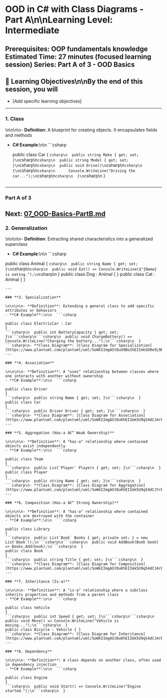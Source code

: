 # **OOD in C# with Class Diagrams** - Part A\n\n**Learning Level**: Intermediate

**Prerequisites**: OOP fundamentals knowledge
**Estimated Time**: 27 minutes (focused learning session)
**Series**: Part A of 3 - OOD Basics
---

## 🎯 Learning Objectives\n\nBy the end of this session, you will

- [Add specific learning objectives]

---

### **1. Class**

\n\n\n\n- **Definition**: A blueprint for creating objects. It encapsulates fields and methods

- **C# Example**:\n\n  ```csharp

  public class Car
  {
```csharp\n  public string Make { get; set; }\n```csharp\n```csharp\n  public string Model { get; set; }\n```csharp\n```csharp\n  public void Drive()\n```csharp\n```csharp\n  {\n```csharp\n```csharp\n      Console.WriteLine("Driving the car...");\n```csharp\n```csharp\n  }\n```csharp\n  }

  ```csharp\n- **Class Diagram**: [Class Diagram for Car](https://www.plantuml.com/plantuml/uml/SoWkIImgAStDuU9BoIhEIImk5D0e5L9Bo2vEpK_oiy9Ep4DiIW_8p4L9Q0dCJ4HMLtLKXL93qD__cCIFPMEx9bUsKc1FpjIFpmIQZJYIMZ3LtA4ZDA3n0000)
---
### Part A of 3
Next: [07_OOD-Basics-PartB.md](07_OOD-Basics-PartB.md)
---

### **2. Generalization**

\n\n\n\n- **Definition**: Extracting shared characteristics into a generalized superclass
  - **C# Example**:\n\n  ```csharp

  public class Animal
  {
```csharp\n  public string Name { get; set; }\n```csharp\n```csharp\n  public void Eat() => Console.WriteLine($"{Name} is eating.");\n```csharp\n  }
  public class Dog : Animal { }
  public class Cat : Animal { }
  ```csharp\n- **Class Diagram**: [Class Diagram for Generalization](https://www.plantuml.com/plantuml/uml/SoWkIImgAStDuKhEIImk5U9q54dCJ4bLI0EmS4vAp2DKJZDyLa50bQGMKtXIkYLKJofEqfOeLfBa0000)
---

### **3. Specialization**

\n\n\n\n- **Definition**: Extending a general class to add specific attributes or behaviors
  - **C# Example**:\n\n  ```csharp

  public class ElectricCar : Car
  {
```csharp\n  public int BatteryCapacity { get; set; }\n```csharp\n```csharp\n  public void ChargeBattery() => Console.WriteLine("Charging the battery...");\n```csharp\n  }
  ```csharp\n- **Class Diagram**: [Class Diagram for Specialization](https://www.plantuml.com/plantuml/uml/SoWkIImgAStDuU9BoIhEIImk5D0e5L9Bo2vEpK_oiy9Ep4DiIW_8p4L9Q0dCJ4HMLpLKXL93qD__cCIFPMEx9bUsKc1FpjIFpmIQZJYIMZ3LtA4ZDA3n0000)
---

### **4. Association**

\n\n\n\n- **Definition**: A "uses" relationship between classes where one interacts with another without ownership
  - **C# Example**:\n\n  ```csharp

  public class Driver
  {
```csharp\n  public string Name { get; set; }\n```csharp\n  }
  public class Car
  {
```csharp\n  public Driver Driver { get; set; }\n```csharp\n  }
  ```csharp\n- **Class Diagram**: [Class Diagram for Association](https://www.plantuml.com/plantuml/uml/SoWkIImgAStDuKhEIImk5U9q54dCJ4rFIK0fN4vAp2DKJZDyLo50fPKJof0000)
---

### **5. Aggregation (Has-a â€“ Weak Ownership)**

\n\n\n\n- **Definition**: A "has-a" relationship where contained objects exist independently
  - **C# Example**:\n\n  ```csharp

  public class Team
  {
```csharp\n  public List`Player` Players { get; set; }\n```csharp\n  }
  public class Player
  {
```csharp\n  public string Name { get; set; }\n```csharp\n  }
  ```csharp\n- **Class Diagram**: [Class Diagram for Aggregation](https://www.plantuml.com/plantuml/uml/SoWkIImgAStDuKhEIImk5U9q54dCJYrBIL0jN4vAp2DKJZDyLo50jPKL0000)
---

### **6. Composition (Has-a â€“ Strong Ownership)**

\n\n\n\n- **Definition**: A "has-a" relationship where contained objects are destroyed with the container
  - **C# Example**:\n\n  ```csharp

  public class Library
  {
```csharp\n  public List`Book` Books { get; private set; } = new List`Book`();\n```csharp\n```csharp\n  public void AddBook(Book book) => Books.Add(book);\n```csharp\n  }
  public class Book
  {
```csharp\n  public string Title { get; set; }\n```csharp\n  }
  ```csharp\n- **Class Diagram**: [Class Diagram for Composition](https://www.plantuml.com/plantuml/uml/SoWkIImgAStDuKhEIImk5U9q54dCJ4rBIC0fN4vAp2DKJZDyLo50jPKKL0000)
---

### **7. Inheritance (Is-a)**

\n\n\n\n- **Definition**: A "is-a" relationship where a subclass inherits properties and methods from a parent class
  - **C# Example**:\n\n  ```csharp

  public class Vehicle
  {
```csharp\n  public int Speed { get; set; }\n```csharp\n```csharp\n  public void Move() => Console.WriteLine("Vehicle is moving...");\n```csharp\n  }
  public class Bicycle : Vehicle { }
  ```csharp\n- **Class Diagram**: [Class Diagram for Inheritance](https://www.plantuml.com/plantuml/uml/SoWkIImgAStDuKhEIImk5U9q54dCJ4rBIC0bN4vAp2DKJZDyLo50jPKUL0000)
---

### **8. Dependency**

\n\n\n\n- **Definition**: A class depends on another class, often used in dependency injection
  - **C# Example**:\n\n  ```csharp

  public class Engine
  {
```csharp\n  public void Start() => Console.WriteLine("Engine started.");\n```csharp\n  }

